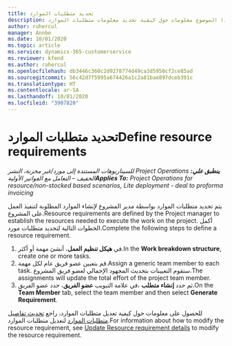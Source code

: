 ```yaml
---
title: تحديد متطلبات الموارد
description: يوفر هذا الموضوع معلومات حول كيفية تحديد معلومات متطلبات الموارد.
author: ruhercul
manager: Annbe
ms.date: 10/01/2020
ms.topic: article
ms.service: dynamics-365-customerservice
ms.reviewer: kfend
ms.author: ruhercul
ms.openlocfilehash: db3446c360c2d9278774d49ca3d5950cf2ce85ad
ms.sourcegitcommit: 56c42d7f5995a674426a1c2a81bae897dceb391c
ms.translationtype: HT
ms.contentlocale: ar-SA
ms.lasthandoff: 10/01/2020
ms.locfileid: "3907820"
---
```

# <a name="define-resource-requirements"></a><span data-ttu-id="84ab3-103">تحديد متطلبات الموارد</span><span class="sxs-lookup"><span data-stu-id="84ab3-103">Define resource requirements</span></span>

<span data-ttu-id="84ab3-104">_**ينطبق علي:** ‏‫Project Operations للسيناريوهات المستندة إلى مورد/غير مخزنة‬، ‏‫النشر الخفيف – التعامل مع الفواتير الأولية‬_</span><span class="sxs-lookup"><span data-stu-id="84ab3-104">_**Applies To:** Project Operations for resource/non-stocked based scenarios, Lite deployment - deal to proforma invoicing_</span></span>

<span data-ttu-id="84ab3-105">يتم تحديد متطلبات الموارد بواسطة مدير المشروع لإنشاء الموارد المطلوبة لتنفيذ العمل على المشروع.</span><span class="sxs-lookup"><span data-stu-id="84ab3-105">Resource requirements are defined by the Project manager to establish the resources needed to execute the work on the project.</span></span> <span data-ttu-id="84ab3-106">أكمل الخطوات التالية لتحديد متطلبات مورد.</span><span class="sxs-lookup"><span data-stu-id="84ab3-106">Complete the following steps to define a resource requirement.</span></span>

1.  <span data-ttu-id="84ab3-107">في **هيكل تنظيم العمل**، أنشئ مهمة أو أكثر.</span><span class="sxs-lookup"><span data-stu-id="84ab3-107">In the **Work breakdown structure**, create one or more tasks.</span></span>
2.  <span data-ttu-id="84ab3-108">قم بتعيين عضو فريق عام لكل مهمة.</span><span class="sxs-lookup"><span data-stu-id="84ab3-108">Assign a generic team member to each task.</span></span> <span data-ttu-id="84ab3-109">ستقوم التعيينات بتحديث المجهود الإجمالي لعضو فريق المشروع.</span><span class="sxs-lookup"><span data-stu-id="84ab3-109">The assignments will update the total effort of the project team member.</span></span>
3.  <span data-ttu-id="84ab3-110">في علامة التبويب **عضو الفريق**، حدد عضو الفريق‏‎، ثم حدد **إنشاء متطلب**.</span><span class="sxs-lookup"><span data-stu-id="84ab3-110">On the **Team Member** tab, select the team member and then select **Generate Requirement**.</span></span>

<span data-ttu-id="84ab3-111">للحصول على معلومات حول كيفية تعديل متطلبات الموارد، راجع [تحديث تفاصيل متطلبات الموارد](define-resource-requirements.md) لتعديل متطلبات الموارد.</span><span class="sxs-lookup"><span data-stu-id="84ab3-111">For information about how to modify the resource requirement, see [Update Resource requirement details](define-resource-requirements.md) to modify the resource requirement.</span></span>
